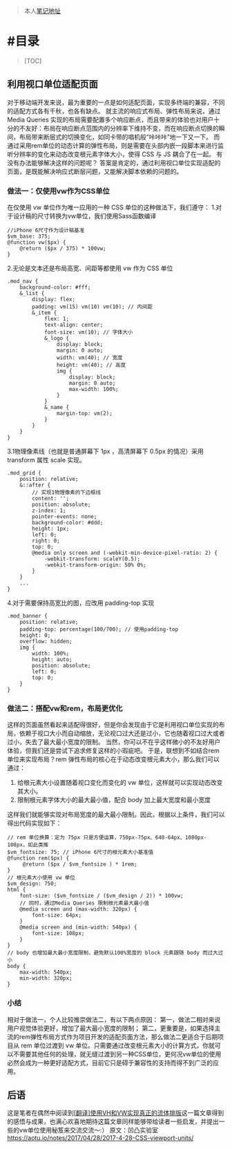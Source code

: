 >本人[笔记地址](https://gitee.com/hongjilin/hongs-study-notes)

# #目录

>[TOC]

## 利用视口单位适配页面

对于移动端开发来说，最为重要的一点是如何适配页面，实现多终端的兼容，不同的适配方式各有千秋，也各有缺点。 就主流的响应式布局、弹性布局来说，通过 Media Queries 实现的布局需要配置多个响应断点，而且带来的体验也对用户十分的不友好：布局在响应断点范围内的分辨率下维持不变，而在响应断点切换的瞬间，布局带来断层式的切换变化，如同卡带的唱机般“咔咔咔”地一下又一下。 而通过采用rem单位的动态计算的弹性布局，则是需要在头部内嵌一段脚本来进行监听分辨率的变化来动态改变根元素字体大小，使得 CSS 与 JS 耦合了在一起。 有没有办法能够解决这样的问题呢？ 答案是肯定的，通过利用视口单位实现适配的页面，是既能解决响应式断层问题，又能解决脚本依赖的问题的。

### 做法一：仅使用vw作为CSS单位

在仅使用 vw 单位作为唯一应用的一种 CSS 单位的这种做法下，我们遵守： 1.对于设计稿的尺寸转换为vw单位，我们使用Sass函数编译

```
//iPhone 6尺寸作为设计稿基准
$vm_base: 375; 
@function vw($px) {
    @return ($px / 375) * 100vw;
}
```

2.无论是文本还是布局高宽、间距等都使用 vw 作为 CSS 单位

```
.mod_nav {
    background-color: #fff;
    &_list {
        display: flex;
        padding: vm(15) vm(10) vm(10); // 内间距
        &_item {
            flex: 1;
            text-align: center;
            font-size: vm(10); // 字体大小
            &_logo {
                display: block;
                margin: 0 auto;
                width: vm(40); // 宽度
                height: vm(40); // 高度
                img {
                    display: block;
                    margin: 0 auto;
                    max-width: 100%;
                }
            }
            &_name {
                margin-top: vm(2);
            }
        }
    }
}
```

3.1物理像素线（也就是普通屏幕下 1px ，高清屏幕下 0.5px 的情况）采用 transform 属性 scale 实现。

```
.mod_grid {
    position: relative;
    &::after {
        // 实现1物理像素的下边框线
        content: '';
        position: absolute;
        z-index: 1;
        pointer-events: none;
        background-color: #ddd;
        height: 1px;
        left: 0;
        right: 0;
        top: 0;
        @media only screen and (-webkit-min-device-pixel-ratio: 2) {
            -webkit-transform: scaleY(0.5);
            -webkit-transform-origin: 50% 0%;
        }
    }
    ...
}
```

4.对于需要保持高宽比的图，应改用 padding-top 实现

```
.mod_banner {
    position: relative;
    padding-top: percentage(100/700); // 使用padding-top
    height: 0;
    overflow: hidden;
    img {
        width: 100%;
        height: auto;
        position: absolute;
        left: 0;
        top: 0; 
    }
}
```

### 做法二：搭配vw和rem，布局更优化

这样的页面虽然看起来适配得很好，但是你会发现由于它是利用视口单位实现的布局，依赖于视口大小而自动缩放，无论视口过大还是过小，它也随着视口过大或者过小，失去了最大最小宽度的限制。 当然，你可以不在乎这样微小的不友好用户体验，但我们还是尝试下追求修复这样的小瑕疵吧。 于是，联想到不如结合rem单位来实现布局？rem 弹性布局的核心在于动态改变根元素大小，那么我们可以通过：

1. 给根元素大小设置随着视口变化而变化的 vw 单位，这样就可以实现动态改变其大小。
2. 限制根元素字体大小的最大最小值，配合 body 加上最大宽度和最小宽度

这样我们就能够实现对布局宽度的最大最小限制。因此，根据以上条件，我们可以得出代码实现如下：

```
// rem 单位换算：定为 75px 只是方便运算，750px-75px、640-64px、1080px-108px，如此类推
$vm_fontsize: 75; // iPhone 6尺寸的根元素大小基准值
@function rem($px) {
     @return ($px / $vm_fontsize ) * 1rem;
}
// 根元素大小使用 vw 单位
$vm_design: 750;
html {
    font-size: ($vm_fontsize / ($vm_design / 2)) * 100vw; 
    // 同时，通过Media Queries 限制根元素最大最小值
    @media screen and (max-width: 320px) {
        font-size: 64px;
    }
    @media screen and (min-width: 540px) {
        font-size: 108px;
    }
}
// body 也增加最大最小宽度限制，避免默认100%宽度的 block 元素跟随 body 而过大过小
body {
    max-width: 540px;
    min-width: 320px;
}
```

### 小结

相对于做法一，个人比较推崇做法二，有以下两点原因： 第一，做法二相对来说用户视觉体验更好，增加了最大最小宽度的限制； 第二，更重要是，如果选择主流的rem弹性布局方式作为项目开发的适配页面方法，那么做法二更适合于后期项目从 rem 单位过渡到 vw 单位。只需要通过改变根元素大小的计算方式，你就可以不需要其他任何的处理，就无缝过渡到另一种CSS单位，更何况vw单位的使用必然会成为一种更好适配方式，目前它只是碍于兼容性的支持而得不到广泛的应用。

## 后语

这是笔者在偶然中阅读到[[翻译\]使用VH和VW实现真正的流体排版](http://www.cnblogs.com/wengxuesong/archive/2016/05/16/5497653.html)这一篇文章得到的感悟与成果，也满心欢喜地期待这篇文章同样能够带给读者一些启发，并提出一些的vw单位使用秘笈来交流交流～:） 原文：凹凸实验室 https://aotu.io/notes/2017/04/28/2017-4-28-CSS-viewport-units/

